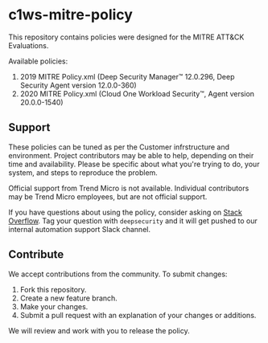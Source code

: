 # c1ws-mitre-policy
This repository contains policies were designed for the MITRE ATT&CK Evaluations. 

Available policies:
1. 2019 MITRE Policy.xml (Deep Security Manager™ 12.0.296, Deep Security Agent version 12.0.0-360)
2. 2020 MITRE Policy.xml (Cloud One Workload Security™, Agent version 20.0.0-1540) 

## Support
These policies can be tuned as per the Customer infrstructure and environment. Project contributors may be able to help, depending on their time and availability. Please be specific about what you're trying to do, your system, and steps to reproduce the problem.

Official support from Trend Micro is not available. Individual contributors may be Trend Micro employees, but are not official support.

If you have questions about using the policy, consider asking on [Stack Overflow](https://stackoverflow.com/questions/tagged/deepsecurity). Tag your question with `deepsecurity` and it will get pushed to our internal automation support Slack channel.

## Contribute

We accept contributions from the community. To submit changes:

1. Fork this repository.
2. Create a new feature branch.
3. Make your changes.
4. Submit a pull request with an explanation of your changes or additions.

We will review and work with you to release the policy.
